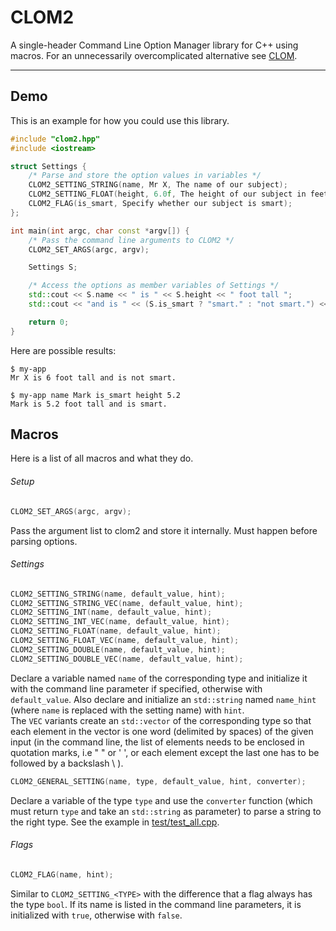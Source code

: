 # CLOM2

A single-header Command Line Option Manager library for C++ using macros. For an unnecessarily overcomplicated alternative see [CLOM](https://github.com/Icemonster0/CLOM).

---

## Demo
This is an example for how you could use this library.

``` C++
#include "clom2.hpp"
#include <iostream>

struct Settings {
    /* Parse and store the option values in variables */
    CLOM2_SETTING_STRING(name, Mr X, The name of our subject);
    CLOM2_SETTING_FLOAT(height, 6.0f, The height of our subject in feet);
    CLOM2_FLAG(is_smart, Specify whether our subject is smart);
};

int main(int argc, char const *argv[]) {
    /* Pass the command line arguments to CLOM2 */
    CLOM2_SET_ARGS(argc, argv);

    Settings S;

    /* Access the options as member variables of Settings */
    std::cout << S.name << " is " << S.height << " foot tall ";
    std::cout << "and is " << (S.is_smart ? "smart." : "not smart.") << '\n';

    return 0;
}
```
Here are possible results:
```
$ my-app
Mr X is 6 foot tall and is not smart.
```
```
$ my-app name Mark is_smart height 5.2
Mark is 5.2 foot tall and is smart.
```

## Macros

Here is a list of all macros and what they do.

###### Setup
``` C++
CLOM2_SET_ARGS(argc, argv);

```
Pass the argument list to clom2 and store it internally. Must happen before parsing options.

###### Settings
``` C++
CLOM2_SETTING_STRING(name, default_value, hint);
CLOM2_SETTING_STRING_VEC(name, default_value, hint);
CLOM2_SETTING_INT(name, default_value, hint);
CLOM2_SETTING_INT_VEC(name, default_value, hint);
CLOM2_SETTING_FLOAT(name, default_value, hint);
CLOM2_SETTING_FLOAT_VEC(name, default_value, hint);
CLOM2_SETTING_DOUBLE(name, default_value, hint);
CLOM2_SETTING_DOUBLE_VEC(name, default_value, hint);
```
Declare a variable named `name` of the corresponding type and initialize it with the command line parameter if specified, otherwise with `default_value`. Also declare and initialize an `std::string` named `name_hint` (where `name` is replaced with the setting name) with `hint`.  
The `VEC` variants create an `std::vector` of the corresponding type so that each element in the vector is one word (delimited by spaces) of the given input (in the command line, the list of elements needs to be enclosed in quotation marks, i.e " " or ' ', or each element except the last one has to be followed by a backslash \\ ).
``` C++
CLOM2_GENERAL_SETTING(name, type, default_value, hint, converter);
```
Declare a variable of the type `type` and use the `converter` function (which must return `type` and take an `std::string` as parameter) to parse a string to the right type. See the example in [test/test_all.cpp](test/test_all.cpp).

###### Flags
``` C++
CLOM2_FLAG(name, hint);
```
Similar to `CLOM2_SETTING_<TYPE>` with the difference that a flag always has the type `bool`. If its name is listed in the command line parameters, it is initialized with `true`, otherwise with `false`.
